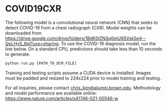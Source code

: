 # COVID19CXR

The following model is a convolutional neural network (CNN) that seeks to detect COVID-19 from a chest radiograph (CXR). Model weights can be downloaded from https://drive.google.com/drive/folders/1BdK0IZNSq0mU9SVsk5e4--QpLHyS_6pl?usp=sharing. To use the COVID-19 diagnosis model, run the line below. On a standard CPU, predictions should take less than 10 seconds to generate. 
  
```python
python run.py [PATH_TO_DCM_FILE]
```
  
Training and testing scripts assume a CUDA device is installed. Images must be padded and resized to 224x224 prior to model training and testing.
  

For all inquiries, please contact chris_kim@alumni.brown.edu. Methodology and model performance are available online: https://www.nature.com/articles/s41746-021-00546-w
